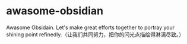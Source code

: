 # awasome-obsidian
Awasome Obsidain. Let's make great efforts together to portray your shining point refinedly.（让我们共同努力，把你的闪光点描绘得淋漓尽致。）
